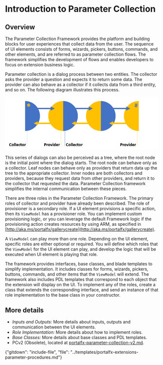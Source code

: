 
# Introduction to Parameter Collection

## Overview

The Parameter Collection Framework provides the platform and building blocks for user experiences that collect data from the user. The sequence of UI elements consists of forms, wizards, pickers, buttons, commands, and other elements,  and are referred to as parameter collection flows. The framework simplifies the development of flows and enables  developers to focus on extension business logic.

Parameter collection is a dialog process between two entities.  The collector asks the provider a question and expects it to return some data. The provider can also behave as a collector if it collects data from a third entity, and so on. The following diagram illustrates this process.

![alt-text](../media/portalfx-parameter-collection-overview/collectorsAndProviders.png "Parameter Collectors and Providers")

This series of dialogs can also be perceived as a tree, where the root node is the initial point where the dialog starts.  The root node can  behave only as a collector.  Leaf nodes can  behave only as providers that return data up the tree to the appropriate collector. Inner nodes are both collectors and providers, because they request data from other providers, and return it to  the collector that requested the data. Parameter Collection framework simplifies the internal communication between these pieces.

There are three roles in the Parameter Collection Framework.  The primary roles of collector and provider have already been described. The role of provisioner is a secondary role. If a UI element provisions a  specific  action, then its `ViewModel` has a provisioner role. You can implement custom provisioning logic, or you can leverage the default Framework logic if the provisioning action creates resources by using ARM, as specified in   [http://aka.ms/portalfx/gallerycreate](http://aka.ms/portalfx/gallerycreate).

A `ViewModel` can play more than one role. Depending on the UI element, specific roles are either optional or required. You will define which roles that the `ViewModel` for the  UI element can play, and develop the logic that will be executed when UI element is playing that role. 

The framework provides interfaces, base classes, and blade templates to simplify implementation. It includes classes for forms, wizards, pickers, buttons, commands, and other items that the `ViewModel` will extend. The framework also includes PDL templates that correspond to each object that the extension will display on the UI. To implement any of the roles, create a class that extends the corresponding interface, and send an instance of that role implementation to the base class in your constructor.

## More details
* *Inputs and Outputs:* More details about inputs, outputs and communication between the UI elements.
* *Role Implementation:* More details about how to implement roles.
* *Base Classes:* More details about base classes and PDL templates.
* PCv2 (Obsolete), located at [portalfx-parameter-collection-v2.md](portalfx-parameter-collection-v2.md).


{"gitdown": "include-file", "file": "../templates/portalfx-extensions-parameter-procedures.md"}